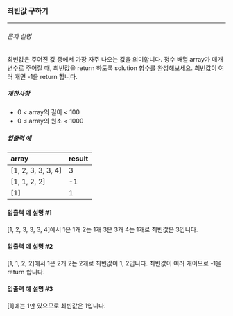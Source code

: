 ### 최빈값 구하기
***

###### 문제 설명

최빈값은 주어진 값 중에서 가장 자주 나오는 값을 의미합니다. 정수 배열 array가 매개변수로 주어질 때, 최빈값을 return 하도록 solution 함수를 완성해보세요. 최빈값이 여러 개면 -1을 return 합니다.


##### 제한사항
- 0 < array의 길이 < 100
- 0 ≤ array의 원소 < 1000

##### 입출력 예
|array|	result|
|:--|:--|
|[1, 2, 3, 3, 3, 4]	|3|
|[1, 1, 2, 2]	|-1|
|[1]	|1|


#### 입출력 예 설명 #1
[1, 2, 3, 3, 3, 4]에서 1은 1개 2는 1개 3은 3개 4는 1개로 최빈값은 3입니다.

#### 입출력 예 설명 #2
[1, 1, 2, 2]에서 1은 2개 2는 2개로 최빈값이 1, 2입니다. 최빈값이 여러 개이므로 -1을 return 합니다.

#### 입출력 예 설명 #3

[1]에는 1만 있으므로 최빈값은 1입니다.
